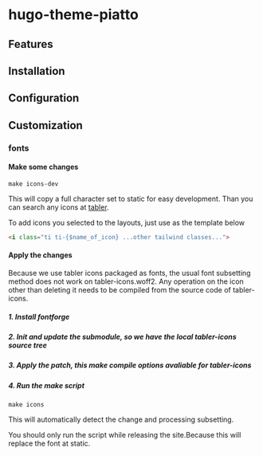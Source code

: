 # hugo-theme-piatto

## Features

## Installation

## Configuration


## Customization

### fonts

#### Make some changes

```shell
make icons-dev
```

This will copy a full character set to static for easy development. Than you can search any icons at [tabler](https://tabler.io/icons).

To add icons you selected to the layouts, just use as the template below
```html
<i class="ti ti-{$name_of_icon} ...other tailwind classes...">
```

#### Apply the changes

Because we use tabler icons packaged as fonts, the usual font subsetting method does not work on tabler-icons.woff2. Any operation on the icon other than deleting it needs to be compiled from the source code of tabler-icons.

##### 1. Install fontforge
##### 2. Init and update the submodule, so we have the local tabler-icons source tree
##### 3. Apply the patch, this make compile options avaliable for tabler-icons
##### 4. Run the make script
```shell
make icons
```

This will automatically detect the change and processing subsetting.

You should only run the script while releasing the site.Because this will replace the font at static.